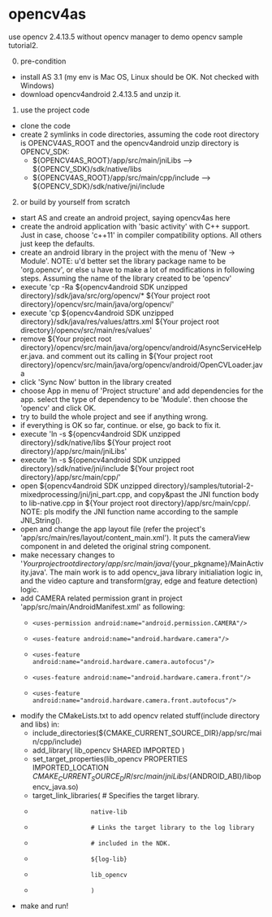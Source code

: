 # opencv4as
use opencv 2.4.13.5 without opencv manager to demo opencv sample tutorial2.

0. pre-condition
* install AS 3.1 (my env is Mac OS, Linux should be OK. Not checked with Windows)
* download opencv4android 2.4.13.5 and unzip it. 

1. use the project code
* clone the code 
* create 2 symlinks in code directories, assuming the code root directory is OPENCV4AS_ROOT and the opencv4android unzip directory is OPENCV_SDK:
  * ${OPENCV4AS_ROOT}/app/src/main/jniLibs     --> ${OPENCV_SDK}/sdk/native/libs
  * ${OPENCV4AS_ROOT}/app/src/main/cpp/include --> ${OPENCV_SDK}/sdk/native/jni/include

2. or build by yourself from scratch 
* start AS and create an android project, saying opencv4as here
* create the android application with 'basic activity' with C++ support. Just in case, choose 'c++11' in compiler compatibility options. All others just keep the defaults.
* create an android library in the project with the menu of 'New -> Module'. NOTE: u'd better set the library package name to be 'org.opencv', or else u have to make a lot of modifications in following steps. Assuming the name of the library created to be 'opencv'
* execute 'cp -Ra ${opencv4android SDK unzipped directory}/sdk/java/src/org/opencv/*  ${Your project root directory}/opencv/src/main/java/org/opencv/'
* execute 'cp ${opencv4android SDK unzipped directory}/sdk/java/res/values/attrs.xml  ${Your project root directory}/opencv/src/main/res/values'
* remove ${Your project root directory}/opencv/src/main/java/org/opencv/android/AsyncServiceHelper.java. and comment out its calling in ${Your project root directory}/opencv/src/main/java/org/opencv/android/OpenCVLoader.java
* click 'Sync Now' button in the library created
* choose App in menu of 'Project structure' and add dependencies for the app. select the type of dependency to be 'Module'. then choose the 'opencv' and click OK.
* try to build the whole project and see if anything wrong. 
* if everything is OK so far, continue. or else, go back to fix it.
* execute 'ln -s ${opencv4android SDK unzipped directory}/sdk/native/libs ${Your project root directory}/app/src/main/jniLibs'
* execute 'ln -s ${opencv4android SDK unzipped directory}/sdk/native/jni/include ${Your project root directory}/app/src/main/cpp/'
* open ${opencv4android SDK unzipped directory}/samples/tutorial-2-mixedprocessing/jni/jni_part.cpp, and copy&past the JNI function body to lib-native.cpp in ${Your project root directory}/app/src/main/cpp/. NOTE: pls modify the JNI function name according to the sample JNI_String().
* open and change the app layout file (refer the project's 'app/src/main/res/layout/content_main.xml'). It puts the cameraView component in and deleted the original string component.
* make necessary changes to '${Your project root directory}/app/src/main/java/${your_pkgname}/MainActivity.java'. The main work is to add opencv_java library initialiation logic in, and the video capture and transform(gray, edge and feature detection) logic.
* add CAMERA related permission grant in project 'app/src/main/AndroidManifest.xml' as following:
  *     <uses-permission android:name="android.permission.CAMERA"/>
  *     <uses-feature android:name="android.hardware.camera"/>
  *     <uses-feature android:name="android.hardware.camera.autofocus"/>
  *     <uses-feature android:name="android.hardware.camera.front"/>
  *     <uses-feature android:name="android.hardware.camera.front.autofocus"/>
* modify the CMakeLists.txt to add opencv related stuff(include directory and libs) in:
  * include_directories(${CMAKE_CURRENT_SOURCE_DIR}/app/src/main/cpp/include)
  * add_library( lib_opencv SHARED IMPORTED )
  * set_target_properties(lib_opencv PROPERTIES IMPORTED_LOCATION ${CMAKE_CURRENT_SOURCE_DIR}/src/main/jniLibs/${ANDROID_ABI}/libopencv_java.so)
  * target_link_libraries( # Specifies the target library.
  *                     native-lib
  *                     # Links the target library to the log library
  *                     # included in the NDK.
  *                     ${log-lib}
  *                     lib_opencv
  *                     )
* make and run!
